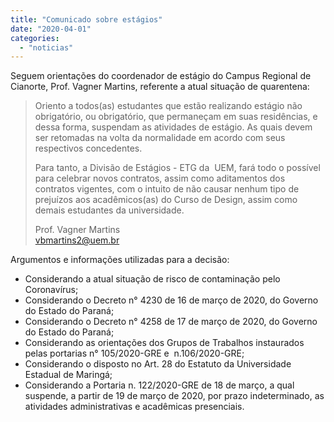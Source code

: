 ```yaml
---
title: "Comunicado sobre estágios"
date: "2020-04-01"
categories: 
  - "noticias"
---
```


Seguem orientações do coordenador de estágio do Campus Regional de Cianorte, Prof. Vagner Martins, referente a atual situação de quarentena:

> Oriento a todos(as) estudantes que estão realizando estágio não obrigatório, ou obrigatório, que permaneçam em suas residências, e dessa forma, suspendam as atividades de estágio. As quais devem ser retomadas na volta da normalidade em acordo com seus respectivos concedentes.
> 
> Para tanto, a Divisão de Estágios - ETG da  UEM, fará todo o possível para celebrar novos contratos, assim como aditamentos dos contratos vigentes, com o intuito de não causar nenhum tipo de prejuízos aos acadêmicos(as) do Curso de Design, assim como demais estudantes da universidade.
> 
> Prof. Vagner Martins  
> vbmartins2@uem.br  

Argumentos e informações utilizadas para a decisão:

* Considerando a atual situação de risco de contaminação pelo Coronavírus;  
* Considerando o Decreto n° 4230 de 16 de março de 2020, do Governo do Estado do Paraná;   
* Considerando o Decreto n° 4258 de 17 de março de 2020, do Governo do Estado do Paraná;  
* Considerando as orientações dos Grupos de Trabalhos instaurados pelas portarias n° 105/2020-GRE e  n.106/2020-GRE;  
* Considerando o disposto no Art. 28 do Estatuto da Universidade Estadual de Maringá;  
* Considerando a Portaria n. 122/2020-GRE de 18 de março, a qual suspende, a partir de 19 de março de 2020, por prazo indeterminado, as atividades administrativas e acadêmicas presenciais.
